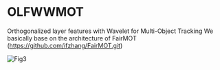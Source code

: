 # OLFWWMOT
Orthogonalized layer features with Wavelet for Multi-Object Tracking
We basically base on the architecture of FairMOT (https://github.com/ifzhang/FairMOT.git) 

![Fig3](https://github.com/BrandonYan113/OLFWWMOT/blob/main/Fig3.bmp)
